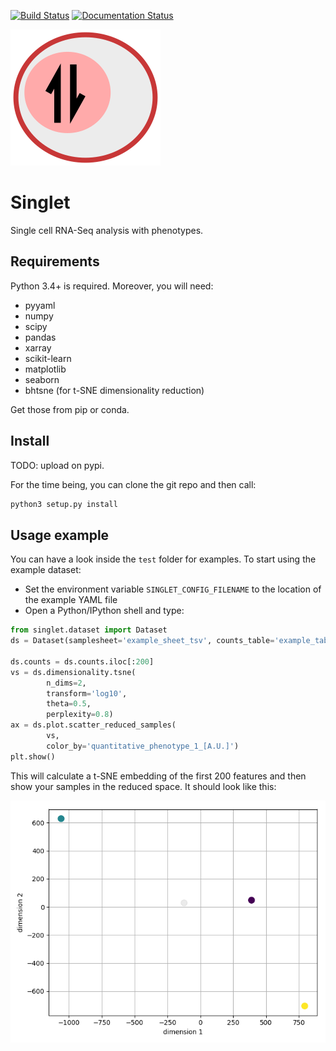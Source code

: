 [![Build Status](https://travis-ci.org/iosonofabio/singlet.svg?branch=master)](https://travis-ci.org/iosonofabio/singlet)
[![Documentation Status](https://readthedocs.org/projects/singlet/badge/?version=master)](http://singlet.readthedocs.io)

![Logo](docs/_static/logo.png)
# Singlet
Single cell RNA-Seq analysis with phenotypes.

## Requirements
Python 3.4+ is required. Moreover, you will need:
- pyyaml
- numpy
- scipy
- pandas
- xarray
- scikit-learn
- matplotlib
- seaborn
- bhtsne (for t-SNE dimensionality reduction)

Get those from pip or conda.

## Install
TODO: upload on pypi.

For the time being, you can clone the git repo and then call:
```bash
python3 setup.py install
```

## Usage example
You can have a look inside the `test` folder for examples. To start using the example dataset:
- Set the environment variable `SINGLET_CONFIG_FILENAME` to the location of the example YAML file
- Open a Python/IPython shell and type:

```python
from singlet.dataset import Dataset
ds = Dataset(samplesheet='example_sheet_tsv', counts_table='example_table_tsv')

ds.counts = ds.counts.iloc[:200]
vs = ds.dimensionality.tsne(
        n_dims=2,
        transform='log10',
        theta=0.5,
        perplexity=0.8)
ax = ds.plot.scatter_reduced_samples(
        vs,
        color_by='quantitative_phenotype_1_[A.U.]')
plt.show()
```

This will calculate a t-SNE embedding of the first 200 features and then show your samples in the reduced space. It should look like this:

![t-SNE example](docs/_static/example_tsne.png)

